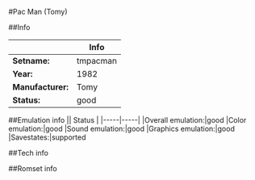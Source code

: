 #Pac Man (Tomy)

##Info

||Info|
|-----|-----|
|**Setname:**|tmpacman
|**Year:**|1982
|**Manufacturer:**|Tomy
|**Status:**|good

##Emulation info
|| Status |
|-----|-----|
|Overall emulation:|good
|Color emulation:|good
|Sound emulation:|good
|Graphics emulation:|good
|Savestates:|supported

##Tech info

##Romset info

<!--- START OF EDITED COMMENT DO NOT TOUCH TEXT ABOVE-->

